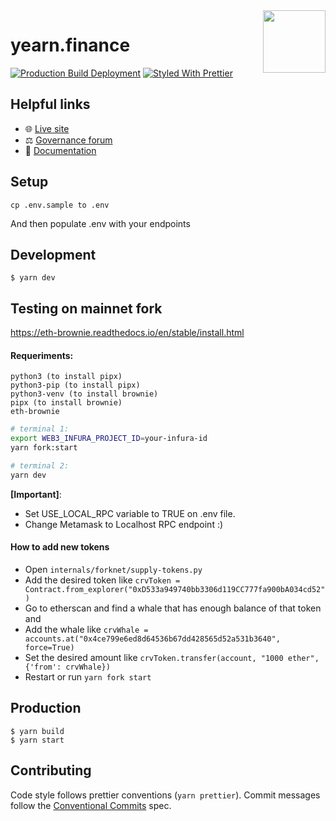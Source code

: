 <span>
    <img align="right" src="app/images/icon-512x512.png" height="100" />
</span>

# yearn.finance

[![Production Build Deployment](https://github.com/iearn-finance/yearn-finance/workflows/Production%20Build%20Deployment/badge.svg)](https://github.com/iearn-finance/yearn-finance/actions?query=workflow%3A%22Production+Build+Deployment%22)
[![Styled With Prettier](https://img.shields.io/badge/code_style-prettier-ff69b4.svg)](https://prettier.io/)

## Helpful links

- 🌐 [Live site](https://yearn.finance)
- ⚖️ [Governance forum](https://gov.yearn.finance)
- 📑 [Documentation](https://docs.yearn.finance)

## Setup

```
cp .env.sample to .env
```

And then populate .env with your endpoints

## Development

```
$ yarn dev
```

## Testing on mainnet fork
https://eth-brownie.readthedocs.io/en/stable/install.html
#### Requeriments:
```
python3 (to install pipx)
python3-pip (to install pipx)
python3-venv (to install brownie)
pipx (to install brownie)
eth-brownie
```

```sh
# terminal 1:
export WEB3_INFURA_PROJECT_ID=your-infura-id
yarn fork:start

# terminal 2:
yarn dev
```

**[Important]**:
- Set USE_LOCAL_RPC variable to TRUE on .env file.
- Change Metamask to Localhost RPC endpoint :)

#### How to add new tokens
- Open `internals/forknet/supply-tokens.py`
- Add the desired token like `crvToken = Contract.from_explorer("0xD533a949740bb3306d119CC777fa900bA034cd52")`
- Go to etherscan and find a whale that has enough balance of that token and
- Add the whale like `crvWhale = accounts.at("0x4ce799e6ed8d64536b67dd428565d52a531b3640", force=True)`
- Set the desired amount like `crvToken.transfer(account, "1000 ether", {'from': crvWhale})`
- Restart or run `yarn fork start`

## Production

```
$ yarn build
$ yarn start
```

## Contributing

Code style follows prettier conventions (`yarn prettier`). Commit messages follow the [Conventional Commits](https://www.conventionalcommits.org/en/v1.0.0/) spec.
